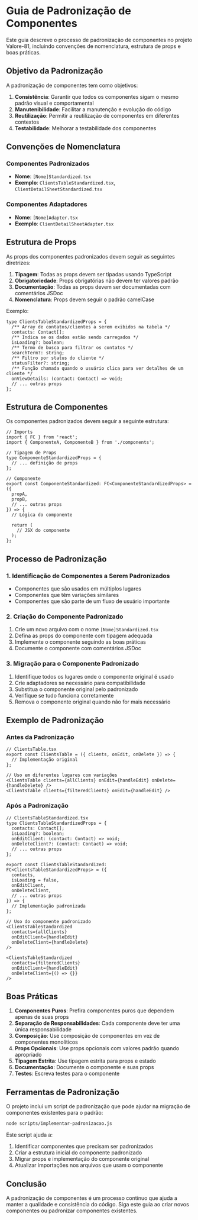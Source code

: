 # Guia de Padronização de Componentes

Este guia descreve o processo de padronização de componentes no projeto Valore-81, incluindo convenções de nomenclatura, estrutura de props e boas práticas.

## Objetivo da Padronização

A padronização de componentes tem como objetivos:

1. **Consistência**: Garantir que todos os componentes sigam o mesmo padrão visual e comportamental
2. **Manutenibilidade**: Facilitar a manutenção e evolução do código
3. **Reutilização**: Permitir a reutilização de componentes em diferentes contextos
4. **Testabilidade**: Melhorar a testabilidade dos componentes

## Convenções de Nomenclatura

### Componentes Padronizados

- **Nome**: `[Nome]Standardized.tsx`
- **Exemplo**: `ClientsTableStandardized.tsx`, `ClientDetailSheetStandardized.tsx`

### Componentes Adaptadores

- **Nome**: `[Nome]Adapter.tsx`
- **Exemplo**: `ClientDetailSheetAdapter.tsx`

## Estrutura de Props

As props dos componentes padronizados devem seguir as seguintes diretrizes:

1. **Tipagem**: Todas as props devem ser tipadas usando TypeScript
2. **Obrigatoriedade**: Props obrigatórias não devem ter valores padrão
3. **Documentação**: Todas as props devem ser documentadas com comentários JSDoc
4. **Nomenclatura**: Props devem seguir o padrão camelCase

Exemplo:

```tsx
type ClientsTableStandardizedProps = {
  /** Array de contatos/clientes a serem exibidos na tabela */
  contacts: Contact[];
  /** Indica se os dados estão sendo carregados */
  isLoading?: boolean;
  /** Termo de busca para filtrar os contatos */
  searchTerm?: string;
  /** Filtro por status do cliente */
  statusFilter?: string;
  /** Função chamada quando o usuário clica para ver detalhes de um cliente */
  onViewDetails: (contact: Contact) => void;
  // ... outras props
};
```

## Estrutura de Componentes

Os componentes padronizados devem seguir a seguinte estrutura:

```tsx
// Imports
import { FC } from 'react';
import { ComponenteA, ComponenteB } from './components';

// Tipagem de Props
type ComponenteStandardizedProps = {
  // ... definição de props
};

// Componente
export const ComponenteStandardized: FC<ComponenteStandardizedProps> = ({
  propA,
  propB,
  // ... outras props
}) => {
  // Lógica do componente

  return (
    // JSX do componente
  );
};
```

## Processo de Padronização

### 1. Identificação de Componentes a Serem Padronizados

- Componentes que são usados em múltiplos lugares
- Componentes que têm variações similares
- Componentes que são parte de um fluxo de usuário importante

### 2. Criação do Componente Padronizado

1. Crie um novo arquivo com o nome `[Nome]Standardized.tsx`
2. Defina as props do componente com tipagem adequada
3. Implemente o componente seguindo as boas práticas
4. Documente o componente com comentários JSDoc

### 3. Migração para o Componente Padronizado

1. Identifique todos os lugares onde o componente original é usado
2. Crie adaptadores se necessário para compatibilidade
3. Substitua o componente original pelo padronizado
4. Verifique se tudo funciona corretamente
5. Remova o componente original quando não for mais necessário

## Exemplo de Padronização

### Antes da Padronização

```tsx
// ClientsTable.tsx
export const ClientsTable = ({ clients, onEdit, onDelete }) => {
  // Implementação original
};

// Uso em diferentes lugares com variações
<ClientsTable clients={allClients} onEdit={handleEdit} onDelete={handleDelete} />
<ClientsTable clients={filteredClients} onEdit={handleEdit} />
```

### Após a Padronização

```tsx
// ClientsTableStandardized.tsx
type ClientsTableStandardizedProps = {
  contacts: Contact[];
  isLoading?: boolean;
  onEditClient: (contact: Contact) => void;
  onDeleteClient?: (contact: Contact) => void;
  // ... outras props
};

export const ClientsTableStandardized: FC<ClientsTableStandardizedProps> = ({
  contacts,
  isLoading = false,
  onEditClient,
  onDeleteClient,
  // ... outras props
}) => {
  // Implementação padronizada
};

// Uso do componente padronizado
<ClientsTableStandardized
  contacts={allClients}
  onEditClient={handleEdit}
  onDeleteClient={handleDelete}
/>

<ClientsTableStandardized
  contacts={filteredClients}
  onEditClient={handleEdit}
  onDeleteClient={() => {}}
/>
```

## Boas Práticas

1. **Componentes Puros**: Prefira componentes puros que dependem apenas de suas props
2. **Separação de Responsabilidades**: Cada componente deve ter uma única responsabilidade
3. **Composição**: Use composição de componentes em vez de componentes monolíticos
4. **Props Opcionais**: Use props opcionais com valores padrão quando apropriado
5. **Tipagem Estrita**: Use tipagem estrita para props e estado
6. **Documentação**: Documente o componente e suas props
7. **Testes**: Escreva testes para o componente

## Ferramentas de Padronização

O projeto inclui um script de padronização que pode ajudar na migração de componentes existentes para o padrão:

```bash
node scripts/implementar-padronizacao.js
```

Este script ajuda a:

1. Identificar componentes que precisam ser padronizados
2. Criar a estrutura inicial do componente padronizado
3. Migrar props e implementação do componente original
4. Atualizar importações nos arquivos que usam o componente

## Conclusão

A padronização de componentes é um processo contínuo que ajuda a manter a qualidade e consistência do código. Siga este guia ao criar novos componentes ou padronizar componentes existentes.
